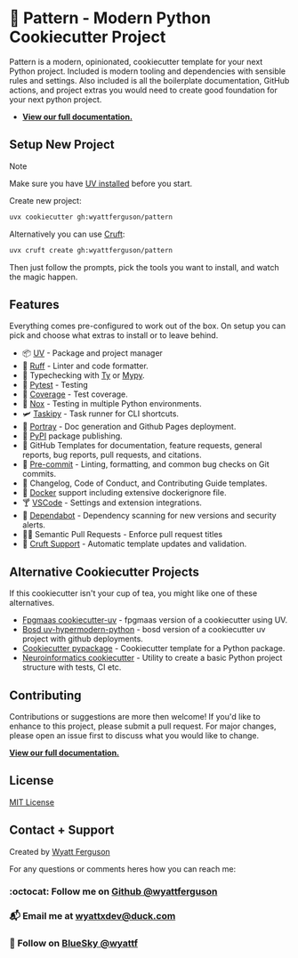 # :snake: Pattern - Modern Python Cookiecutter Project

Pattern is a modern, opinionated, cookiecutter template for your next Python project. Included is modern tooling and dependencies with sensible rules and settings. Also included is all the boilerplate documentation, GitHub actions, and project extras you would need to create good foundation for your next python project.

- **[View our full documentation.](https://wyattferguson.github.io/pattern/)**

## Setup New Project

> [!note]
> Make sure you have [UV installed](https://docs.astral.sh/uv/getting-started/installation/#installation-methods) before you start.

Create new project:

```bash
uvx cookiecutter gh:wyattferguson/pattern
```

Alternatively you can use [Cruft](https://cruft.github.io/cruft/):

```bash
uvx cruft create gh:wyattferguson/pattern
```

Then just follow the prompts, pick the tools you want to install, and watch the magic happen.

## Features

Everything comes pre-configured to work out of the box. On setup you can pick and choose what extras to install or to leave behind.

- :package: [UV](https://docs.astral.sh/uv/) - Package and project manager
- :crab: [Ruff](https://docs.astral.sh/ruff/) - Linter and code formatter.
- :bug: Typechecking with [Ty](https://github.com/astral-sh/ty) or [Mypy](https://www.mypy-lang.org/).
- :test_tube: [Pytest](https://docs.pytest.org/en/stable/) - Testing
- :telescope: [Coverage](https://coverage.readthedocs.io/en/7.6.12/) - Test coverage.
- :shaved_ice: [Nox](https://nox.thea.codes/en/stable/index.html) - Testing in multiple Python environments.
- :small_airplane: [Taskipy](https://github.com/taskipy/taskipy) - Task runner for CLI shortcuts.
- :vhs: [Portray](https://timothycrosley.github.io/portray/) - Doc generation and Github Pages deployment.
- :takeout_box: [PyPI](https://pypi.org/) package publishing.
- :tropical_drink: GitHub Templates for documentation, feature requests, general reports, bug reports, pull requests, and citations.
- :cactus: [Pre-commit](https://pre-commit.com/) - Linting, formatting, and common bug checks on Git commits.
- :bookmark_tabs: Changelog, Code of Conduct, and Contributing Guide templates.
- :whale2: [Docker](https://www.docker.com/) support including extensive dockerignore file.
- :cocktail: [VSCode](https://code.visualstudio.com/) - Settings and extension integrations.
- :robot: [Dependabot](https://docs.github.com/en/code-security/getting-started/dependabot-quickstart-guide) - Dependency scanning for new versions and security alerts.
- :mage_man: Semantic Pull Requests - Enforce pull request titles
- 🚚 [Cruft Support](https://cruft.github.io/cruft/) - Automatic template updates and validation.

## Alternative Cookiecutter Projects

If this cookiecutter isn't your cup of tea, you might like one of these alternatives.

- [Fpgmaas cookiecutter-uv](https://github.com/fpgmaas/cookiecutter-uv) - fpgmaas version of a cookiecutter using UV.
- [Bosd uv-hypermodern-python](https://github.com/bosd/cookiecutter-uv-hypermodern-python) - bosd version of a cookiecutter uv project with github deployments.
- [Cookiecutter pypackage](https://github.com/audreyfeldroy/cookiecutter-pypackage) - Cookiecutter template for a Python package.
- [Neuroinformatics cookiecutter](https://github.com/neuroinformatics-unit/python-cookiecutter) - Utility to create a basic Python project structure with tests, CI etc.

## Contributing

Contributions or suggestions are more then welcome! If you'd like to enhance to this project, please submit a pull request. For major changes, please open an issue first to discuss what you would like to change.

**[View our full documentation.](https://wyattferguson.github.io/pattern/)**

## License

[MIT License](https://github.com/wyattferguson/pattern/blob/main/LICENSE)

## Contact + Support

Created by [Wyatt Ferguson](https://github.com/wyattferguson)

For any questions or comments heres how you can reach me:

### :octocat: Follow me on [Github @wyattferguson](https://github.com/wyattferguson)

### :mailbox_with_mail: Email me at [wyattxdev@duck.com](wyattxdev@duck.com)

### :tropical_drink: Follow on [BlueSky @wyattf](https://wyattf.bsky.social)
